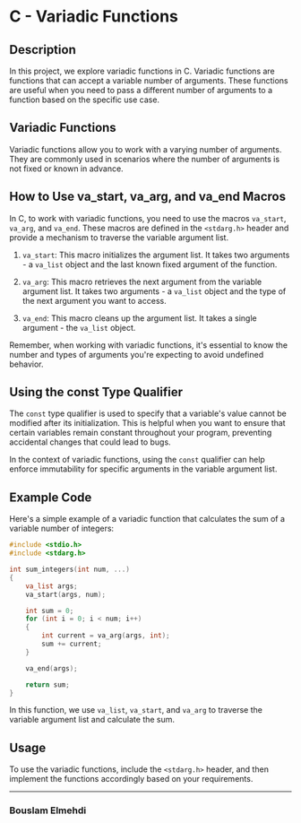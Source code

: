 # C - Variadic Functions

## Description

In this project, we explore variadic functions in C. Variadic functions are functions that can accept a variable number of arguments. These functions are useful when you need to pass a different number of arguments to a function based on the specific use case.

## Variadic Functions

Variadic functions allow you to work with a varying number of arguments. They are commonly used in scenarios where the number of arguments is not fixed or known in advance.

## How to Use va_start, va_arg, and va_end Macros

In C, to work with variadic functions, you need to use the macros `va_start`, `va_arg`, and `va_end`. These macros are defined in the `<stdarg.h>` header and provide a mechanism to traverse the variable argument list.

1. `va_start`: This macro initializes the argument list. It takes two arguments - a `va_list` object and the last known fixed argument of the function.

2. `va_arg`: This macro retrieves the next argument from the variable argument list. It takes two arguments - a `va_list` object and the type of the next argument you want to access.

3. `va_end`: This macro cleans up the argument list. It takes a single argument - the `va_list` object.

Remember, when working with variadic functions, it's essential to know the number and types of arguments you're expecting to avoid undefined behavior.

## Using the const Type Qualifier

The `const` type qualifier is used to specify that a variable's value cannot be modified after its initialization. This is helpful when you want to ensure that certain variables remain constant throughout your program, preventing accidental changes that could lead to bugs.

In the context of variadic functions, using the `const` qualifier can help enforce immutability for specific arguments in the variable argument list.

## Example Code

Here's a simple example of a variadic function that calculates the sum of a variable number of integers:

```c
#include <stdio.h>
#include <stdarg.h>

int sum_integers(int num, ...)
{
    va_list args;
    va_start(args, num);

    int sum = 0;
    for (int i = 0; i < num; i++)
    {
        int current = va_arg(args, int);
        sum += current;
    }

    va_end(args);

    return sum;
}
```

In this function, we use `va_list`, `va_start`, and `va_arg` to traverse the variable argument list and calculate the sum.

## Usage

To use the variadic functions, include the `<stdarg.h>` header, and then implement the functions accordingly based on your requirements.

---
### Bouslam Elmehdi
